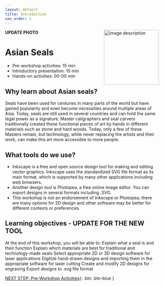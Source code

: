 ```yaml
---
layout: default
title: Introduction 
nav_order: 1
---
```

**UPDATE PHOTO**
<img src="images/WORKSHOP-LOGO-HERE.png" style="float:right;width:180px;" alt="image description">

# Asian Seals

- Pre-workshop activities: 15 min 
- Introductory presentation: 10 min
- Hands-on activities: 00-00 min

## Why learn about Asian seals? 

Seals have been used for centuries in many parts of the world but have gained popularity and even become necessities around multiple areas of Asia. Today, seals are still used in several countries and can hold the same legal power as a signature. Master caligraphers and seal carvers traditionally created these functional pieces of art by hands in different materials such as stone and hard woods. Today, only a few of these Masters remain, but technology, while never replacing the artists and their work, can make this art more accessible to more people. 

## What tools do we use?
- Inkscape is a free and open source design tool for making and editing vector graphics. Inkscape uses the standardized SVG file format as its main format, which is supported by many other applications including web browsers.
- Another design tool is Photopea, a free online image editor. You can export designs in several formats including .SVG.
- This workshop is not an endorsement of Inkscape or Photopea; there are many options for 2D design and other software may be better for different contexts or preferences.

## Learning objectives - UPDATE FOR THE NEW TOOL

At the end of this workshop, you will be able to:
Explain what a seal is and their function
Explain which materials are best for traditional and technology-made seals
Select appropriate 2D or 3D design software for laser applications
Digitize hand-drawn designs and importing them in the appropriate software for laser cutting
Create and modify 2D designs for engraving
Export designs to .svg file format
 
[NEXT STEP: Pre-Workshop Activities](pre-workshop.html){: .btn .btn-blue }
